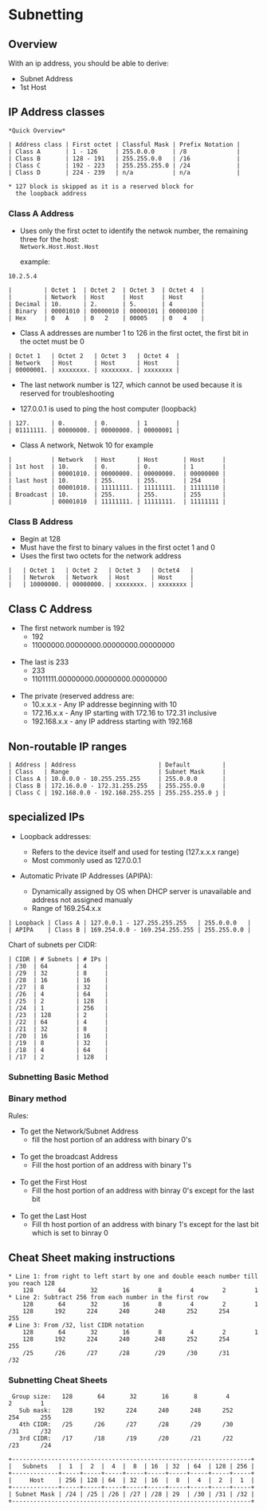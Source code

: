 # Subnetting
## Overview
With an ip address, you should be able to derive:
* Subnet Address
* 1st Host

## IP Address classes
```
*Quick Overview*

| Address class | First octet | Classful Mask | Prefix Notation |
| Class A       | 1 - 126     | 255.0.0.0     | /8              |
| Class B       | 128 - 191   | 255.255.0.0   | /16             |
| Class C       | 192 - 223   | 255.255.255.0 | /24             |
| Class D       | 224 - 239   | n/a           | n/a             |
 
* 127 block is skipped as it is a reserved block for
  the loopback address

``` 
### Class A Address
* Uses only the first octet to identify the netwok
  number, the remaining three for the host:  
  `Network.Host.Host.Host`

  example:  
```
10.2.5.4

|         | Octet 1  | Octet 2  | Octet 3  | Octet 4  |
|         | Network  | Host     | Host     | Host     |
| Decimal | 10.      | 2.       | 5.       | 4        |
| Binary  | 00001010 | 00000010 | 00000101 | 00000100 |
| Hex     | 0   A    | 0   2    | 00005    | 0   4    |
```

* Class A addresses are number 1 to 126 in the first
octet, the first bit in the octet must be 0
```
| Octet 1   | Octet 2   | Octet 3   | Octet 4  |
| Network   | Host      | Host      | Host     |
| 00000001. | xxxxxxxx. | xxxxxxxx. | xxxxxxxx |
```


* The last network number is 127, which cannot be
used because it is reserved for troubleshooting

* 127.0.0.1 is used to ping the host computer (loopback)
```
| 127.      | 0.        | 0.        | 1        |
| 01111111. | 00000000. | 00000000. | 00000001 |
```

* Class A network, Netwok 10 for example
```
|           | Network   | Host      | Host       | Host     |
| 1st host  | 10.       | 0.        | 0.         | 1        |
|           | 00001010. | 00000000. | 00000000.  | 00000000 |
| last host | 10.       | 255.      | 255.       | 254      |
|           | 00001010. | 11111111. | 11111111.  | 11111110 |
| Broadcast | 10.       | 255.      | 255.       | 255      |
|           | 00001010  | 11111111. | 11111111.  | 11111111 |
```

### Class B Address
* Begin at 128
* Must have the first to binary values in the first octet 1 and 0
* Uses the first two octets for the network address
```
|   | Octet 1   | Octet 2   | Octet 3   | Octet4   |
|   | Netwrok   | Network   | Host      | Host     |
|   | 10000000. | 00000000. | xxxxxxxx. | xxxxxxxx |
```
## Class C Address
* The first network number is 192
  - 192
  - 11000000.00000000.00000000.00000000
<br><br>
* The last is 233
  - 233
  - 11011111.00000000.00000000.00000000
<br><br>
* The private (reserved address are:
  - 10.x.x.x - Any IP addresse beginning with 10
  - 172.16.x.x - Any IP starting with 172.16 to 172.31 inclusive
  - 192.168.x.x - any IP address starting with 192.168

## Non-routable IP ranges
```
| Address | Address                       | Default         |
| Class   | Range                         | Subnet Mask     |
| Class A | 10.0.0.0 - 10.255.255.255     | 255.0.0.0       |
| Class B | 172.16.0.0 - 172.31.255.255   | 255.255.0.0     |
| Class C | 192.168.0.0 - 192.168.255.255 | 255.255.255.0 j |
```

## specialized IPs
* Loopback addresses: 
  - Refers to the device itself and used for testing (127.x.x.x range)
  - Most commonly used as 127.0.0.1

* Automatic Private IP Addresses (APIPA):
  - Dynamically assigned by OS when DHCP server is unavailable and address not assigned manualy
  - Range of 169.254.x.x

```
| Loopback | Class A | 127.0.0.1 - 127.255.255.255   | 255.0.0.0   |
| APIPA    | Class B | 169.254.0.0 - 169.254.255.255 | 255.255.0.0 |
```

Chart of subnets per CIDR:  
```
| CIDR | # Subnets | # IPs |
| /30  | 64        | 4     |
| /29  | 32        | 8     |
| /28  | 16        | 16    |
| /27  | 8         | 32    |
| /26  | 4         | 64    |
| /25  | 2         | 128   |
| /24  | 1         | 256   |
| /23  | 128       | 2     |
| /22  | 64        | 4     |
| /21  | 32        | 8     |
| /20  | 16        | 16    |
| /19  | 8         | 32    |
| /18  | 4         | 64    |
| /17  | 2         | 128   |
```

### Subnetting Basic Method
### Binary method
Rules:
* To get the Network/Subnet Address
  - fill the host portion of an address with binary 0's
<br><br>
* To get the broadcast Address
  - Fill the host portion of an address with binary 1's
<br><br>
* To get the First Host
  - Fill the host portion of an address with binray 0's except for the last bit
<br><br>
* To get the Last Host
  - Fill th host portion of an address with binary 1's except for the last bit which is set to binray 0

## Cheat Sheet making instructions
    * Line 1: from right to left start by one and double eeach number till you reach 128
        128       64       32       16        8        4        2        1
    * Line 2: Subtract 256 from each number in the first row
        128       64       32       16        8        4        2        1
        128      192      224      240       248      252      254      255
    # Line 3: From /32, list CIDR notation
        128       64       32       16        8        4        2        1
        128      192      224      240       248      252      254      255
        /25      /26      /27      /28       /29      /30      /31      /32

### Subnetting Cheat Sheets
```
 Group size:   128       64       32       16       8        4        2        1
   Sub mask:   128      192      224      240      248      252      254      255
   4th CIDR:   /25      /26      /27      /28      /29      /30      /31      /32
   3rd CIDR:   /17      /18      /19      /20      /21      /22      /23      /24

+-------------------------------------------------------------------+
|   Subnets   |  1  |  2  |  4  |  8  | 16  | 32  | 64  | 128 | 256 |
+-------------+-----+-----+-----+-----+-----+-----+-----+-----+-----+
|     Host    | 256 | 128 | 64  | 32  | 16  |  8  |  4  |  2  |  1  |
+-------------+-----+-----+-----+-----+-----+-----+-----+-----+-----+
| Subnet Mask | /24 | /25 | /26 | /27 | /28 | 29  | /30 | /31 | /32 |
+-------------------------------------------------------------------+
```
